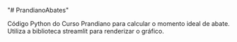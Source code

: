"# PrandianoAbates" 

Código Python do Curso Prandiano para calcular o momento ideal de abate. Utiliza a biblioteca streamlit para renderizar o gráfico.
